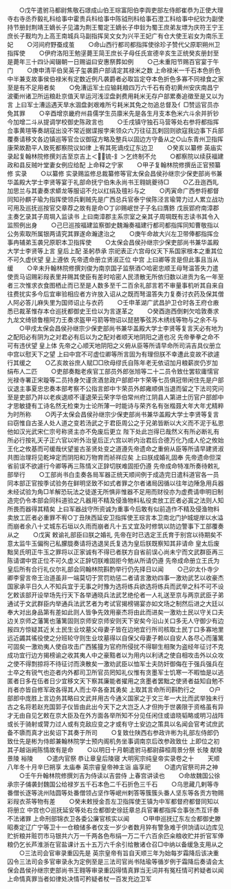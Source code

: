<!-- { "loadSidebar": true } -->
　　○戊午遣驸马都尉焦敬石璟成山伯王琮富阳伯李舆吏部左侍郎崔恭为正使大理寺右寺丞乔毅礼科给事中霍贵兵科给事中陈钺刑科给事石澄工科给事中纪钦为副使持节册封荆靖王嫡长子见潚为荆王蜀定王嫡长子申鈙为蜀王庶弟友墂为庆符王宁王庶长子觐均为上高王南城兵马副指挥吴文女为兴平王妃广有仓大使王岩女为南乐王妃
　　○河间府野蚕成茧
　　○命山西行都司都指挥使徐珍子赞代父原职朔州卫指挥使
　　○伊府洛阳王勉塣薨王简王庶长子母任氏宣德辛亥生正统癸亥册封至是薨年三十四讣闻辍朝一日赐谥曰安惠祭葬如例
　　○己未重阳节赐百官宴于午门
　　○庚申清平伯吴英子玺袭爵户部请定其禄米之数  上命禄米一千石本色折色中半兼支故事侯伯禄米有定数近例凡袭爵者必取旨定夺本色折色多寡不同禄食之家至是有不足用者矣
　　○免漕运军士应输耗粮四万六千石有奇初黄州安庆南昌宁波衢州诸卫所运粮赴京值天旱运河浅涩盘剥费用耗米无存户部累奏追徵至是又以为言  上曰军士漕运遇天旱水涸盘剥艰难所亏耗米其免之勿追总督及亻□赞运官员亦免其罪
　　○辛酉增京畿府州县儒学生员廪米先是各生月支本色米六斗余并折钞今加增二斗从提调学校御史陈政言也
　　○壬戌镇守独石马营等处右参将都指挥佥事黄瑄等奏胡寇出没不常近据谍报孛来领众六万往征瓦剌回则欲寇我边事下兵部覆奏请移文各边镇巡等官佥议御寇方略及整兵以固边方守备从之○山东青州卫指挥康荣故勘平人致死都察院议如律  上宥其死谪戍辽东边卫
　　○癸亥以纂修  英庙实录起复翰林院修撰刘吉至京吉上＜锍-釒＞乞终制不允
　　○都察院以续获福建政和县反贼叶堂妻女例应给配  上命释之宁家
　　○甲子复翰林院修撰岳正官预纂修  实录
　　○以纂修  实录赐监修总裁纂修等官太保会昌侯孙继宗少保吏部尚书兼华盖殿大学士李贤等宴于礼部命抚宁伯朱永尚书王翱姚夔待□
　　○乙丑迤西癿加思兰与其妻奏求蟒龙等服诏不允以红绢及氊衫与之
　　○丙寅命广西参将都督同知孙麒子瑜为指挥使领兵剿贼先是广西总兵官泰宁侯陈泾言瑜膂力过人累立战功可用及巡抚巡按官交章荐之故有是命○丁卯赐岷世子子名曰膺鉖  戊辰郢府南漳郡主奏乞录其子周堈入监读书  上曰南漳郡主系宗室之亲其子周堈既有志读书其令入监照例出身
　　○己巳巡按福建监察御史魏瀚奏福建行都司都指挥同知曹敬指以公务索取所属银两请究其罪遂命瀚逮治之
　　○庚午命故大兴左卫带俸都指挥佥事冉辅弟玉袭兄原职本卫指挥使
　　○太保会昌侯孙继宗少保吏部尚书兼华盖殿大学士李贤等上言  皇后上配  圣躬恭承  宗祀表正六宫母仪天下系国家根本之重其位不可久虚伏望  皇上遵依  先帝遗命册立贤淑正位  中宫  上曰卿等言是但此事且当从缓
　　○辛未升翰林院修撰刘俊为南京国子监祭酒○哈密忠顺王母弩温答失力遣使贡马诏赐彩叚表里并赐其使臣有差时哈密人民溃散无所依归数以进贡为名一年至者三次惟求衣食图栖止而已至是人数多至千二百余礼部言若不审量事机听其自来自往费扰实多今后宜审验相应者方许放入诏从之既而弩温答失力复奏讨衣药及保其僧人阿必答儿麻失里为国师诏止与衣药
　　○壬申革湖广武昌护卫仓时各王府仓廒悉已裁革惟存本仓巡抚都御史王俭以为言遂革之
　　○癸酉迤西倒剌欠哈敦奏求九龙文绮锁鲁檀阿力王奏求盔甲弓箭等物诏以琵琶筝弦苏木绣线等物与之余不与
　　○甲戌太保会昌侯孙继宗少保吏部尚书兼华盖殿大学士李贤等复言天必有地为之配阳必有阴为之对君必有后以为之配对者顺天地阴阳之道也况  先帝拳拳之命不可有违伏望  皇上体  先帝之心顺天地阴阳之义俯从臣等所请早命所司涓吉具仪册立  中宫以慰天下之望  上曰中宫不可虚位卿等所言固为有理但朕不幸遭此变故不欲遽行其缓之
　　○乙亥故谷庶人赋□□欣母缪氏自陈年老无依诏加月粮薪炭仍岁加绢布人二匹
　　○吏部奏黜老疾官工部员外郎张旭等二十二员令致仕罢软庸懦官光禄寺署正宋璇等二员持身欠谨贪酒怠政户部郎中卞荣等七员俱冠带闲住先是户部议退主事夏忠忠奏本部考察不公指言郎中卞荣员外郎雍顺俱当退而留之下法司究问至是吏部乃并以老疾退顺不谨退荣云荣字华伯常州府江阴县人第进士历官户部郎中才思敏捷有工诗名然无检束为士论所薄一时能诗与荣齐名有张楷聂大年大年尤精粹为时所称
　　○丙子太保会昌侯孙继宗少保吏部尚书兼华盖殿大学士李贤等复言曰窃惟自古圣人处人道之变若汤武之于君臣周公之于兄弟皆断以大义而不泥于私恩他如汉光武宋仁宗号称贤主亦不免废后更立  陛下处此岂得已哉然义有所必断礼有所必行按礼天子正六官以听外治皇后正六宫以听内治君后合德万化乃成人伦之攸始王化之攸基而可缓哉伏望鉴古圣贤处变之道遵先帝遗命之重俯从臣等所请早建贤淑共图治理将见乾坤定而阴阳和万物育而祯祥应矣  上曰朕成婚礼固奉  先帝遗命但深省前误不欲遽行今卿等再三陈情义正辞切朕难固拒仍遵  先帝成命特准所奏待敕礼部举行
　　○工部尚书白圭奏各局军器正统天顺间例于成造完日遣科道官各一员同本部正官按季试验务在鲜明坚致不如式者罪之尔者诸局因循以往年边陲急用兵器未经试验为角□羊解恐玩法之徒遂无所惧非惟器不足用而财役亦为虚费请申明旧制造完仍令本部会同科道验之凡器用不精及侵渔物料私役卖放工匠者必寘之法则人知所畏而器得其精矣  上曰军器战守所资诚为重事今后敢有似前造作不精及侵渔物料卖放工匠者必重罪不宥○丁丑陕西延安卫指挥使王琮言本卫南北门护城堤岸以水溢而崩者余八十丈城东石垣以久雨而崩者凡十五丈宜及时修筑以防边警事下工部覆奏从之
　　○戊寅  敕谕礼部臣曰朕之婚礼  先帝在时已选定王氏育于别宫以待期矣不意太监牛玉偏徇己私朦胧奏请将选退吴氏复选为皇后朕既察知其非请命  皇太后废黜吴氏明正牛玉之罪将以正家诚有不得已者朕方自省前误心尚未宁而文武群臣再三陈请谓中宫正位不可久虚义正辞切朕难固拒今勉从所请仍遵  先帝成命册立王氏为皇后所有合行礼仪尔礼部会同翰林院斟酌举行仍先择日以闻
　　○己卯太仆寺少卿李諐言帝王治道虽非一端莫切于赏罚劝惩二者请言激劝四事一激劝武艺以收豪杰国家承平日久人不知兵宜于无事之时豫为选将练兵欲选将练兵而武举之科不可不设乞敕该部开设举场先行天下各举通晓兵法武艺绝伦者一人礼送至京与两京武臣子弟通试于文武群臣内举通兵法武艺者为考试官揭榜锡宴亦如文场之制然后进之大廷以奉大对出身品第有差如此则人皆争先效用豪杰将由此而进矣一激劝土民以守关口夫边关京师之藩篱也藩篱固则京师安京师安则天下安矣今沿山关口多无人守御少有边报四方惊疑其近关土民生业坟墓父母妻子皆在边地宜行所司核取土民丁口多寡地里远近蠲其徭役使之分班轮守则生业坟墓得以自保父母妻子赖以自安人各尽心而藩篱可固矣一激劝夷人使自攻击广西猺獞为官府所侵扰不得聊生相聚为盗经年征讨不克成功宜行边方揭榜谕之收其夷人中之豪黠者以为用内以利诱之使自相攻击外以众攻之使不得剽掠将不待征讨而涣散矣一激劝武臣以恤军士夫防奸御侮在于强兵强兵在士卒之有锐气也迩者内外都司卫所官员罔知礼仪惟有贪墨军士饥寒一不暇恤是以逃匿者日多在伍者日少宜移文天下察其廉能者擢用之贪墨者罢黜之使贤者益知自勉不肖者亦皆自修军政各得其人而士卒各奋其勇矣  上取其言命所司斟酌行之
　　○户部郎中庞胜上言边务其略曰文武并用古今通义国家之于文三年一大比而武举独未行古之名将若赵充国郭子仪皆由此出今天下之大岂乏人才但拘于世袭限于资格虽有异才无由自见乞敕在京大臣及在外方面各举所知不分见任闲住或谙晓韬略或明习战阵或长于骑射或膂力过人或有克敌应变之才或有守土安边之策具以名闻会官考试庶武备不隳而真才出矣诏下其奏于所司
　　○复致仕陕西右参政许彬为礼部左侍郎仍致仕先是彬为侍郎兼翰林院学士预内阁机务坐事调南京后改参政致仕  上即位之初其子越诣阙陈情故有是命
　　○以明日十月朝遣驸马都尉薛桓周景分祭  长陵  献陵  景陵  裕陵
　　○遣内官祭  恭让章皇后陵寝
大明宪宗纯皇帝实录卷之十
　　天顺八年冬十月辛巳朔享  太庙奉  英宗睿皇帝神主诣  庙享祀
　　○遣内官祭司井之神
　　○壬午升翰林院修撰刘吉为侍读以吉尝侍  上春宫讲读也
　　○命故魏国公徐承宗子俌袭封魏国公给禄岁五千石本色二千石折色三千石
　　○乌思藏几剌等寺番僧长逐等洮州陆圆等处番僧领占坚作等岷州剌答等簇簇头番人坚东等各贡方物赐彩叚衣茶等物有差
　　○癸未敕授金吾左卫指挥使王镇为中军都督府都督同知以将册立  中宫也○巡抚延安等处右佥都御史徐廷章总兵官署都指挥佥事张杰互讦奏不法诸罪  上命刑部锦衣卫各委公廉官核实以闻
　　○甲申巡抚辽东左佥都御史滕昭奏定辽广宁等卫十一仓粮储多者仅支一岁少者数月猝有警急难于供饷请以边库见贮折粮并赃罚市马银共六万一千两各色布绢一万二千六百余匹籴粮收贮并折官军俸粮仍乞长芦淮浙在官盐课计五十五万六千余引给散诸仓召□中纳以备缓急支用从之
　　○三法司会官审录重囚先是  英宗皇帝有旨自天顺三年为始每岁霜降后该决重囚令三法司会多官审录永为定例至是三法司官尚书陆瑜等循岁例于霜降后奏请会太保会昌侯孙继宗吏部尚书王翱等审录重囚得情真罪当无词并有冤枉情可矜疑者以闻  上命情真罪当者如律处决情可矜疑者杖一百发充边卫军
